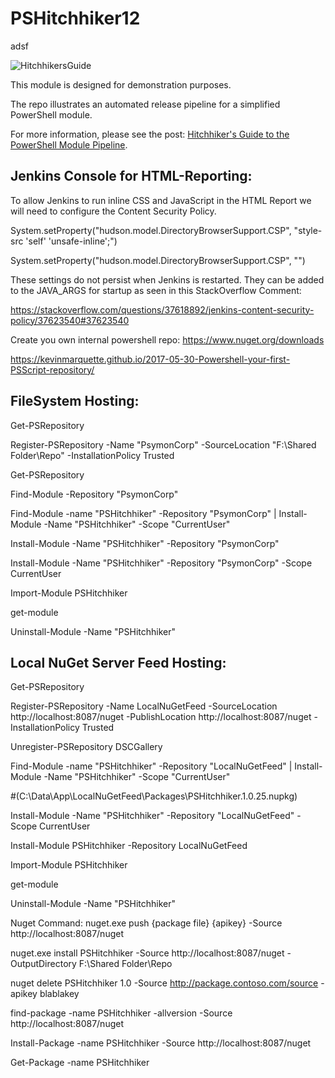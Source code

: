 # PSHitchhiker12

adsf

![HitchhikersGuide](HitchhikersGuide.png)

This module is designed for demonstration purposes.

The repo illustrates an automated release pipeline for a simplified PowerShell module.

For more information, please see the post: [Hitchhiker's Guide to the PowerShell Module Pipeline][HitchhikersGuide].

[HitchhikersGuide]: https://xainey.github.io/2017/powershell-module-pipeline/

Jenkins Console for HTML-Reporting:
---
To allow Jenkins to run inline CSS and JavaScript in the HTML Report we will need to configure the Content Security Policy.

System.setProperty("hudson.model.DirectoryBrowserSupport.CSP", "style-src 'self' 'unsafe-inline';")

System.setProperty("hudson.model.DirectoryBrowserSupport.CSP", "")

These settings do not persist when Jenkins is restarted. They can be added to the JAVA_ARGS for startup as seen in this StackOverflow Comment:

https://stackoverflow.com/questions/37618892/jenkins-content-security-policy/37623540#37623540


Create you own internal powershell repo:
https://www.nuget.org/downloads

https://kevinmarquette.github.io/2017-05-30-Powershell-your-first-PSScript-repository/

FileSystem Hosting:
---
Get-PSRepository

Register-PSRepository -Name "PsymonCorp" -SourceLocation "F:\Shared Folder\Repo" -InstallationPolicy Trusted

Get-PSRepository

Find-Module -Repository "PsymonCorp"

Find-Module -name "PSHitchhiker" -Repository "PsymonCorp" | Install-Module -Name "PSHitchhiker" -Scope "CurrentUser"

Install-Module -Name "PSHitchhiker" -Repository "PsymonCorp"

Install-Module -Name "PSHitchhiker" -Repository "PsymonCorp" -Scope CurrentUser

Import-Module PSHitchhiker

get-module

Uninstall-Module -Name "PSHitchhiker"


Local NuGet Server Feed Hosting:
---
Get-PSRepository

Register-PSRepository -Name LocalNuGetFeed -SourceLocation http://localhost:8087/nuget -PublishLocation http://localhost:8087/nuget -InstallationPolicy Trusted

Unregister-PSRepository DSCGallery

Find-Module -name "PSHitchhiker" -Repository "LocalNuGetFeed" | Install-Module -Name "PSHitchhiker" -Scope "CurrentUser"

#(C:\Data\App\LocalNuGetFeed\Packages\PSHitchhiker.1.0.25.nupkg)

Install-Module -Name "PSHitchhiker" -Repository "LocalNuGetFeed" -Scope CurrentUser

Install-Module PSHitchhiker -Repository LocalNuGetFeed

Import-Module PSHitchhiker

get-module

Uninstall-Module -Name "PSHitchhiker"

Nuget Command:
nuget.exe push {package file} {apikey} -Source http://localhost:8087/nuget

nuget.exe install PSHitchhiker -Source http://localhost:8087/nuget -OutputDirectory F:\Shared Folder\Repo

nuget delete PSHitchhiker 1.0 -Source http://package.contoso.com/source -apikey blablakey

find-package -name PSHitchhiker -allversion -Source http://localhost:8087/nuget

Install-Package -name PSHitchhiker -Source http://localhost:8087/nuget

Get-Package -name PSHitchhiker

